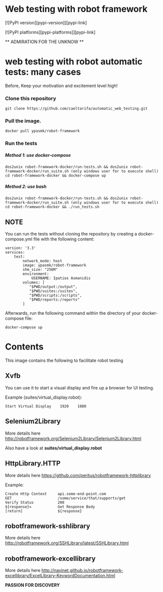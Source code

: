 # Web testing with robot framework

[![PyPI version][pypi-version]][pypi-link]

[![PyPI platforms][pypi-platforms]][pypi-link]


** ADMIRATION FOR THE UNKNOW **

web testing with robot automatic tests: many cases
=======================================================
Before, Keep your motivation and excitement level high!

### Clone this repository

    git clone https://github.com/caeltarifa/automatic_web_testing.git

### Pull the image.

    docker pull ypasmk/robot-framework
    
### Run the tests

##### Method 1: use docker-compose

    dos2unix robot-framework-docker/run-tests.sh && dos2unix robot-framework-docker/run_suite.sh (only windows user for to execute shell)    
    cd robot-framework-docker && docker-compose up
    
##### Method 2: use bash

    dos2unix robot-framework-docker/run-tests.sh && dos2unix robot-framework-docker/run_suite.sh (only windows user for to execute shell)
    cd robot-framework-docker && ./run_tests.sh
    

NOTE
-----

You can run the tests without cloning the repository by 
creating a docker-compose.yml file with the following content:

    version: '3.3'
    services:
        test:
            network_mode: host
            image: ypasmk/robot-framework
            shm_size: "256M"
            environment:
                USERNAME: Ipatios Asmanidis
            volumes: [
               "$PWD/output:/output",
               "$PWD/suites:/suites",
               "$PWD/scripts:/scripts",
               "$PWD/reports:/reports"
            ]

Afterwards, run the following command within the directory of 
your docker-compose file:

    docker-compose up


Contents
========

This image contains the following to facilitate robot testing

Xvfb
----

You can use it to start a visual display and fire up a browser for UI testing.
 
Example (suites/virtual_display.robot):

    Start Virtual Display    1920    1080
    

Selenium2Library
----------------

More details here  http://robotframework.org/Selenium2Library/Selenium2Library.html

Also have a look at **suites/virtual_display.robot**

HttpLibrary.HTTP
----------------

More details here https://github.com/peritus/robotframework-httplibrary

Example:

    Create Http Context     api.some-end-point.com
    GET                     /some/service/that/supports/get
    Verify Status           200
    ${response}=            Get Response Body
    [return]                ${response}
    
robotframework-sshlibrary
-------------------------

More details here http://robotframework.org/SSHLibrary/latest/SSHLibrary.html


robotframework-excellibrary
---------------------------

More details here http://navinet.github.io/robotframework-excellibrary/ExcelLibrary-KeywordDocumentation.html



**PASSION FOR DISCOVERY**

